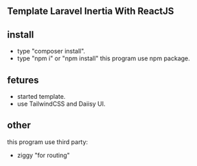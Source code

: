 ## Template Laravel Inertia With ReactJS

## install

- type "composer install".
- type "npm i" or "npm install" this program use npm package.

## fetures

- started template.
- use TailwindCSS and Daiisy UI.

## other

this program use third party:
- ziggy "for routing"
